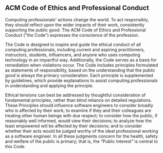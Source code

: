 ## ACM Code of Ethics and Professional Conduct

Computing professionals' actions change the world. To act responsibly, they should reflect upon the wider impacts of their work, consistently supporting the public good.
The ACM Code of Ethics and Professional Conduct ("the Code") expresses the conscience of the profession.

The Code is designed to inspire and guide the ethical conduct of all computing professionals, including current and aspiring practitioners, instructors,
students, influencers, and anyone who uses computing technology in an impactful way. Additionally, the Code serves as a basis for remediation when violations occur.
The Code includes principles formulated as statements of responsibility, based on the understanding that the public good is always the primary consideration.
Each principle is supplemented by guidelines, which provide explanations to assist computing professionals in understanding and applying the principle.

Ethical tensions can best be addressed by thoughtful consideration of fundamental principles, rather than blind reliance on detailed regulations.
These Principles should influence software engineers to consider broadly who is affected by their work; to examine if they and their colleagues are treating other
human beings with due respect; to consider how the public, if reasonably well informed, would view their decisions; to analyze how the least empowered will be
affected by their decisions; and to consider whether their acts would be judged worthy of the ideal professional working as a software engineer.
In all these judgments concern for the health, safety and welfare of the public is primary; that is, the “Public Interest” is central to this Code.
